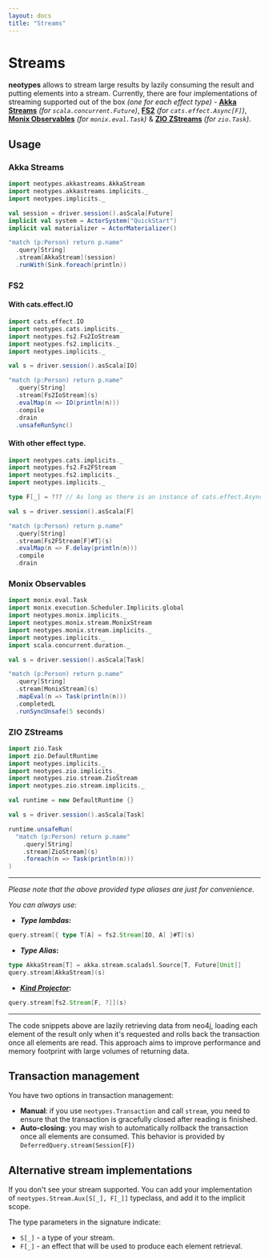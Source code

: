 ```yaml
---
layout: docs
title: "Streams"
---
```


# Streams

**neotypes** allows to stream large results by lazily consuming the result and putting elements into a stream.
Currently, there are four implementations of streaming supported out of the box _(one for each effect type)_ -
[**Akka Streams**](https://doc.akka.io/docs/akka/current/stream/index.html) _(for `scala.concurrent.Future`)_,
[**FS2**](https://fs2.io/) _(for `cats.effect.Async[F]`)_,
[**Monix Observables**](https://monix.io/docs/3x/reactive/observable.html) _(for `monix.eval.Task`)_ &
[**ZIO ZStreams**](https://zio.dev/docs/datatypes/datatypes_stream) _(for `zio.Task`)_.

## Usage

### Akka Streams

```scala
import neotypes.akkastreams.AkkaStream
import neotypes.akkastreams.implicits._
import neotypes.implicits._

val session = driver.session().asScala[Future]
implicit val system = ActorSystem("QuickStart")
implicit val materializer = ActorMaterializer()

"match (p:Person) return p.name"
  .query[String]
  .stream[AkkaStream](session)
  .runWith(Sink.foreach(println))
```

### FS2

#### With cats.effect.IO

```scala
import cats.effect.IO
import neotypes.cats.implicits._
import neotypes.fs2.Fs2IoStream
import neotypes.fs2.implicits._
import neotypes.implicits._

val s = driver.session().asScala[IO]

"match (p:Person) return p.name"
  .query[String]
  .stream[Fs2IoStream](s)
  .evalMap(n => IO(println(n)))
  .compile
  .drain
  .unsafeRunSync()
```

#### With other effect type.

```scala
import neotypes.cats.implicits._
import neotypes.fs2.Fs2FStream
import neotypes.fs2.implicits._
import neotypes.implicits._

type F[_] = ??? // As long as there is an instance of cats.effect.Async[F].

val s = driver.session().asScala[F]

"match (p:Person) return p.name"
  .query[String]
  .stream[Fs2FStream[F]#T](s)
  .evalMap(n => F.delay(println(n)))
  .compile
  .drain
```

### Monix Observables

```scala
import monix.eval.Task
import monix.execution.Scheduler.Implicits.global
import neotypes.monix.implicits._
import neotypes.monix.stream.MonixStream
import neotypes.monix.stream.implicits._
import neotypes.implicits._
import scala.concurrent.duration._

val s = driver.session().asScala[Task]

"match (p:Person) return p.name"
  .query[String]
  .stream[MonixStream](s)
  .mapEval(n => Task(println(n)))
  .completedL
  .runSyncUnsafe(5 seconds)
```

### ZIO ZStreams

```scala
import zio.Task
import zio.DefaultRuntime
import neotypes.implicits._
import neotypes.zio.implicits._
import neotypes.zio.stream.ZioStream
import neotypes.zio.stream.implicits._

val runtime = new DefaultRuntime {}

val s = driver.session().asScala[Task]

runtime.unsafeRun(
  "match (p:Person) return p.name"
    .query[String]
    .stream[ZioStream](s)
    .foreach(n => Task(println(n)))
)
```

-----

_Please note that the above provided type aliases are just for convenience_.

_You can always use:_

* **_Type lambdas_:**

```scala
query.stream[{ type T[A] = fs2.Stream[IO, A] }#T](s)
```

* **_Type Alias_:**

```scala
type AkkaStream[T] = akka.stream.scaladsl.Source[T, Future[Unit]]
query.stream[AkkaStream](s)
```

* **[_Kind Projector_](https://github.com/typelevel/kind-projector):**

```scala
query.stream[fs2.Stream[F, ?]](s)
```

-----

The code snippets above are lazily retrieving data from neo4j, loading each element of the result only when it's requested and rolls back the transaction once all elements are read.
This approach aims to improve performance and memory footprint with large volumes of returning data.

## Transaction management

You have two options in transaction management:
* **Manual**: if you use `neotypes.Transaction` and call `stream`, you need to ensure that the transaction is gracefully closed after reading is finished.
* **Auto-closing**: you may wish to automatically rollback the transaction once
all elements are consumed. This behavior is provided by `DeferredQuery.stream(Session[F])`

## Alternative stream implementations

If you don't see your stream supported.
You can add your implementation of `neotypes.Stream.Aux[S[_], F[_]]` typeclass,
and add it to the implicit scope.

The type parameters in the signature indicate:

* `S[_]` - a type of your stream.
* `F[_]` - an effect that will be used to produce each element retrieval.
